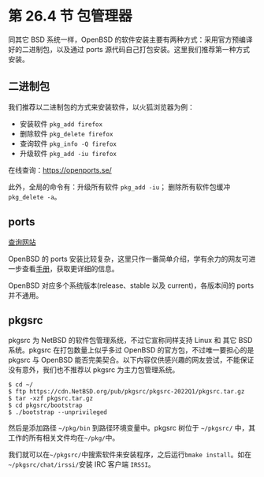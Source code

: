 # 第 26.4 节 包管理器

同其它 BSD 系统一样，OpenBSD 的软件安装主要有两种方式：采用官方预编译好的二进制包，以及通过 ports 源代码自己打包安装。这里我们推荐第一种方式安装。

## 二进制包

我们推荐以二进制包的方式来安装软件，以火狐浏览器为例：

- 安装软件 `pkg_add firefox`
- 删除软件 `pkg_delete firefox`
- 查询软件 `pkg_info -Q firefox`
- 升级软件 `pkg_add -iu firefox`

在线查询：<https://openports.se/>

此外，全局的命令有：升级所有软件 `pkg_add -iu`； 删除所有软件包缓冲 `pkg_delete -a`。

## ports

[查询网站](https://openports.pl/)

OpenBSD 的 ports 安装比较复杂，这里只作一番简单介绍，学有余力的网友可进一步查看[手册](https://www.openbsd.org/faq/ports/ports.html)，获取更详细的信息。

OpenBSD 对应多个系统版本(release、stable 以及 current)，各版本间的 ports 并不通用。

## pkgsrc

pkgsrc 为 NetBSD 的软件包管理系统，不过它宣称同样支持 Linux 和 其它 BSD 系统。pkgsrc 在打包数量上似乎多过 OpenBSD 的官方包，不过唯一要担心的是 pkgsrc 与 OpenBSD 能否完美契合。以下内容仅供感兴趣的网友尝试，不能保证没有意外，我们也不推荐以 pkgsrc 为主力包管理系统。

```
$ cd ~/
$ ftp https://cdn.NetBSD.org/pub/pkgsrc/pkgsrc-2022Q1/pkgsrc.tar.gz
$ tar -xzf pkgsrc.tar.gz
$ cd pkgsrc/bootstrap
$ ./bootstrap --unprivileged
```

然后是添加路径 `~/pkg/bin` 到路径环境变量中。pkgsrc 树位于 `~/pkgsrc/` 中，其工作的所有相关文件均在`~/pkg/`中。

我们就可以在`~/pkgsrc/`中搜索软件来安装程序，之后运行`bmake install`。如在`~/pkgsrc/chat/irssi/`安装 IRC 客户端 `IRSSI`。
